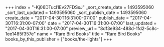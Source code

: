 +++
index = "-Kj06DTucI1Ev27FDSsJ"
_sort_create_date = 1493595060
_sort_last_updated = 1493595060
_sort_publish_date = 1493595060
create_date = "2017-04-30T16:31:00-07:00"
publish_date = "2017-04-30T16:31:00-07:00"
date = "2017-04-30T16:31:00-07:00"
last_updated = "2017-04-30T16:31:00-07:00"
preview_url = "8df3e934-488d-1fd2-5c8c-1ee1485f357e"
name = "Rare Bird Books"
title = "Rare Bird Books"
books_by_this_publisher = ["books/the-lights"]
+++
